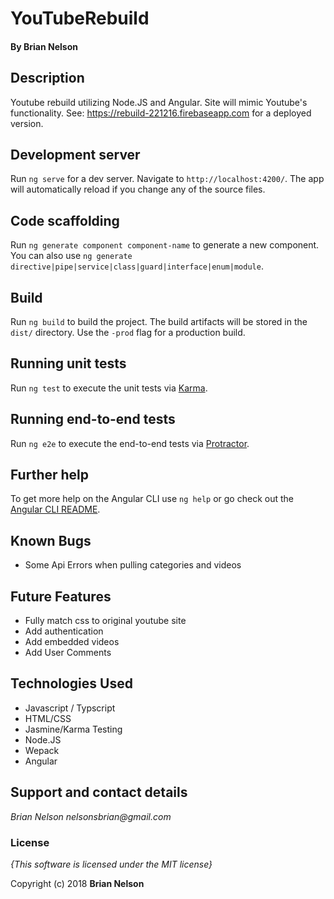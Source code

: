 # YouTubeRebuild

#### By **Brian Nelson**

## Description

Youtube rebuild utilizing Node.JS and Angular. Site will mimic Youtube's functionality.
See: https://rebuild-221216.firebaseapp.com for a deployed version.


## Development server

Run `ng serve` for a dev server. Navigate to `http://localhost:4200/`. The app will automatically reload if you change any of the source files.

## Code scaffolding

Run `ng generate component component-name` to generate a new component. You can also use `ng generate directive|pipe|service|class|guard|interface|enum|module`.

## Build

Run `ng build` to build the project. The build artifacts will be stored in the `dist/` directory. Use the `-prod` flag for a production build.

## Running unit tests

Run `ng test` to execute the unit tests via [Karma](https://karma-runner.github.io).

## Running end-to-end tests

Run `ng e2e` to execute the end-to-end tests via [Protractor](http://www.protractortest.org/).

## Further help

To get more help on the Angular CLI use `ng help` or go check out the [Angular CLI README](https://github.com/angular/angular-cli/blob/master/README.md).

## Known Bugs
* Some Api Errors when pulling categories and videos

## Future Features
* Fully match css to original youtube site
* Add authentication
* Add embedded videos
* Add User Comments

## Technologies Used
* Javascript / Typscript
* HTML/CSS
* Jasmine/Karma Testing
* Node.JS
* Wepack
* Angular

## Support and contact details

_Brian Nelson nelsonsbrian@gmail.com_

### License

*{This software is licensed under the MIT license}*

Copyright (c) 2018 **Brian Nelson**
